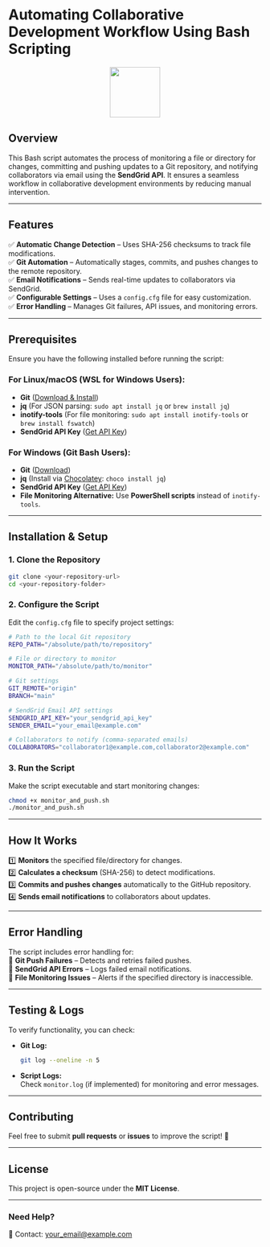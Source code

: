 # **Automating Collaborative Development Workflow Using Bash Scripting**  

<div id="header" align="center">
  <img src="https://media.giphy.com/media/M9gbBd9nbDrOTu1Mqx/giphy.gif" width="100"/>
</div>  


## **Overview**  
This Bash script automates the process of monitoring a file or directory for changes, committing and pushing updates to a Git repository, and notifying collaborators via email using the **SendGrid API**. It ensures a seamless workflow in collaborative development environments by reducing manual intervention.  

---

## **Features**  
✅ **Automatic Change Detection** – Uses SHA-256 checksums to track file modifications.  
✅ **Git Automation** – Automatically stages, commits, and pushes changes to the remote repository.  
✅ **Email Notifications** – Sends real-time updates to collaborators via SendGrid.  
✅ **Configurable Settings** – Uses a `config.cfg` file for easy customization.  
✅ **Error Handling** – Manages Git failures, API issues, and monitoring errors.  

---

## **Prerequisites**  
Ensure you have the following installed before running the script:  

### **For Linux/macOS (WSL for Windows Users):**  
- **Git** ([Download & Install](https://git-scm.com/downloads))  
- **jq** (For JSON parsing: `sudo apt install jq` or `brew install jq`)  
- **inotify-tools** (For file monitoring: `sudo apt install inotify-tools` or `brew install fswatch`)  
- **SendGrid API Key** ([Get API Key](https://sendgrid.com))  

### **For Windows (Git Bash Users):**  
- **Git** ([Download](https://git-scm.com/downloads))  
- **jq** (Install via [Chocolatey](https://chocolatey.org/): `choco install jq`)  
- **SendGrid API Key** ([Get API Key](https://sendgrid.com))  
- **File Monitoring Alternative:** Use **PowerShell scripts** instead of `inotify-tools`.  

---

## **Installation & Setup**  

### **1. Clone the Repository**  
```sh
git clone <your-repository-url>
cd <your-repository-folder>
```

### **2. Configure the Script**  
Edit the `config.cfg` file to specify project settings:  

```sh
# Path to the local Git repository
REPO_PATH="/absolute/path/to/repository"

# File or directory to monitor
MONITOR_PATH="/absolute/path/to/monitor"

# Git settings
GIT_REMOTE="origin"
BRANCH="main"

# SendGrid Email API settings
SENDGRID_API_KEY="your_sendgrid_api_key"
SENDER_EMAIL="your_email@example.com"

# Collaborators to notify (comma-separated emails)
COLLABORATORS="collaborator1@example.com,collaborator2@example.com"
```

### **3. Run the Script**  
Make the script executable and start monitoring changes:  

```sh
chmod +x monitor_and_push.sh
./monitor_and_push.sh
```

---

## **How It Works**  

1️⃣ **Monitors** the specified file/directory for changes.  
2️⃣ **Calculates a checksum** (SHA-256) to detect modifications.  
3️⃣ **Commits and pushes changes** automatically to the GitHub repository.  
4️⃣ **Sends email notifications** to collaborators about updates.  

---

## **Error Handling**  
The script includes error handling for:  
🚨 **Git Push Failures** – Detects and retries failed pushes.  
🚨 **SendGrid API Errors** – Logs failed email notifications.  
🚨 **File Monitoring Issues** – Alerts if the specified directory is inaccessible.  

---

## **Testing & Logs**  
To verify functionality, you can check:  

- **Git Log:**  
  ```sh
  git log --oneline -n 5
  ```
- **Script Logs:**  
  Check `monitor.log` (if implemented) for monitoring and error messages.  

---

## **Contributing**  
Feel free to submit **pull requests** or **issues** to improve the script! 🚀  

---

## **License**  
This project is open-source under the **MIT License**.  

---

### **Need Help?**  
📧 Contact: your_email@example.com  
